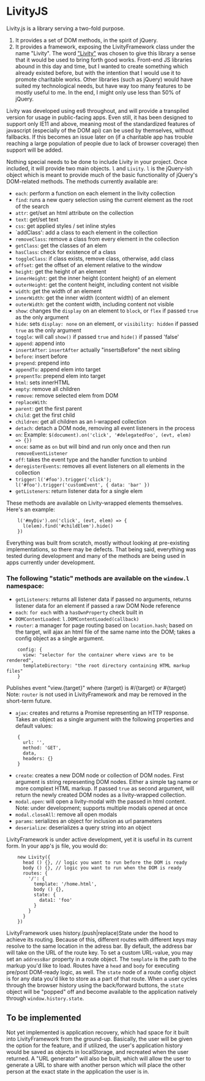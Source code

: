 # LivityJS
Livity.js is a library serving a two-fold purpose.
1. It provides a set of DOM methods, in the spirit of jQuery.
2. It provides a framework, exposing the LivityFramework class under the name "Livity".
The word ["Livity"](https://en.wikipedia.org/wiki/Livity_(spiritual_concept)) was chosen to give this library a sense that it would be used to bring forth good works.  Front-end JS libraries abound in this day and time, but I wanted to create something which already existed before, but with the intention that I would use it to promote charitable works.  Other libraries (such as jQuery) would have suited my technological needs, but have way too many features to be mostly useful to me.  In the end, I might only use less than 50% of jQuery.  

Livity was developed using es6 throughout, and will provide a transpiled version for usage in public-facing apps.  Even still, it has been designed to support only IE11 and above, meaning most of the standardized features of javascript (especially of the DOM api) can be used by themselves, without fallbacks.  If this becomes an issue later on (if a charitable app has trouble reaching a large population of people due to lack of browser coverage) then support will be added.

Nothing special needs to be done to include Livity in your project.  Once included, it will provide two main objects.  `l` and `Livity`.  `l` is the jQuery-ish object which is meant to provide much of the basic functionality of jQuery's DOM-related methods.  The methods currently available are:

* `each`: perform a function on each element in the livity collection
* `find`: runs a new query selection using the current element as the root of the search
* `attr`: get/set an html attribute on the collection
* `text`: get/set text
* `css`: get applied styles / set inline styles
* `addClass': add a class to each element in the collection
* `removeClass`: remove a class from every element in the collection
* `getClass`: get the classes of an elem
* `hasClass`: check for existence of a class
* `toggleClass`: if class exists, remove class, otherwise, add class
* `offset`: get the offset of an element relative to the window
* `height`: get the height of an element
* `innerHeight`: get the inner height (content height) of an element
* `outerHeight`: get the content height, including content not visible
* `width`: get the width of an element
* `innerWidth`: get the inner width (content width) of an element
* `outerWidth`: get the content width, including content not visible
* `show`: changes the `display` on an element to `block`, or `flex` if passed `true` as the only argument
* `hide`: sets `display: none` on an element, or `visibility: hidden` if passed `true` as the only argument
* `toggle`: will call `show()` if passed `true` and `hide()` if passed 'false'
* `append`: append into
* `insertAfter`: `insertAfter` actually "insertsBefore" the next sibling
* `before`: insert before
* `prepend`: prepend into
* `appendTo`: append elem into target
* `prepentTo`: prepend elem into target
* `html`: sets innerHTML
* `empty`: remove all children
* `remove`: remove selected elem from DOM
* `replaceWith`: 
* `parent`: get the first parent
* `child`: get the first child
* `children`: get all children as an l-wrapped collection
* `detach`: detach a DOM node, removing all event listeners in the process
* `on`: Example: `$(document).on('click', '#delegatedFoo', (evt, elem) => {})`
* `once`: same as `on` but will bind and run only once and then run `removeEventListener`
* `off`: takes the event type and the handler function to unbind
* `deregisterEvents`: removes all event listeners on all elements in the collection
* `trigger`: `l('#foo').trigger('click'); l('#foo').trigger('customEvent', { data: 'bar' })`
* `getListeners`: return listener data for a single elem

These methods are available on Livity-wrapped elements themselves.  Here's an example:
```
    l('#myDiv').on('click', (evt, elem) => {
      l(elem).find('#childElem').hide()      
    })
```

Everything was built from scratch, mostly without looking at pre-existing implementations, so there may be defects.  That being said, everything was tested during development and many of the methods are being used in apps currently under development.

### The following "static" methods are available on the `window.l` namespace:
* `getListeners`: returns all listener data if passed no arguments, returns listener data for an element if passed a raw DOM Node reference
* `each`: `for each` with a `hasOwnProperty` check built in
* `DOMContentLoaded`: `l.DOMContentLoaded(callback)`
* `router`: a manager for page routing based on `location.hash`; based on the target, will ajax an html file of the same name into the DOM; takes a config object as a single argument.  
```
    config: {
      view: "selector for the container where views are to be rendered",
      templateDirectory: "the root directory containing HTML markup files"
    }
```
Publishes event "view.{target}" where {target} is #/{target} or #{target}
Note: `router` is not used in LivityFramework and may be removed in the short-term future.
* `ajax`: creates and returns a Promise representing an HTTP response.  Takes an object as a single argument with the following properties and default values:
```
    {
      url: '',
      method: 'GET',
      data,
      headers: {}
    } 
```
* `create`: creates a new DOM node or collection of DOM nodes.  First argument is string representing DOM nodes.  Either a simple tag name or more complext HTML markup.  If passed `true` as second argument, will return the newly created DOM nodes as a livity-wrapped collection.
* `modal.open`: will open a livity-modal with the passed in html content.  Note: under development; supports multiple modals opened at once
* `modal.closeAll`: remove all open modals
* `params`: serializes an object for inclusion as url parameters
* `deserialize`: deserializes a query string into an object

LivityFramework is under active development, yet it is useful in its current form.  In your app's js file, you would do:
```
    new Livity({
      head () {}, // logic you want to run before the DOM is ready
      body () {}, // logic you want to run when the DOM is ready
      routes: {
        '/': {
          template: '/home.html',
          body () {},
          state: {
            data1: 'foo'
          }
        }
      }
    })
```

LivityFramework uses history.(push|replace)State under the hood to achieve its routing.  Because of this, different routes with different keys may resolve to the same location in the adress bar.  By default, the address bar will take on the URL of the route key.  To set a custom URL-value, you may set an `addressBar` property in a route object.  The `template` is the path to the markup you'd like to load.  Routes have a `head` and `body` for executing pre/post DOM-ready logic, as well.  The `state` node of a route config object is for any data you'd like to store as a part of that route.  When a user cycles through the browser history using the back/forward buttons, the `state` object will be "popped" off and become available to the application natively through `window.history.state`.  

## To be implemented
Not yet implemented is application recovery, which had space for it built into LivityFramework from the ground-up.  Basically, the user will be given the option for the feature, and if utilized, the user's application history would be saved as objects in localStorage, and recreated when the user returned.  A "URL generator" will also be built, which will allow the user to generate a URL to share with another person which will place the other person at the exact state in the application the user is in.
